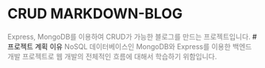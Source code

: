 # CRUD MARKDOWN-BLOG  
<span style="color: #808080">
Express, MongoDB를 이용하여 CRUD가 가능한 블로그를 만드는 프로젝트입니다.
</span>
# 프로젝트 계획 이유
<span style="color: #808080">
NoSQL 데이터베이스인 MongoDB와 Express를 이용한 백엔드 개발 프로젝트로 웹 개발의 전체적인 흐름에 대해서 학습하기 위함입니다.
</span>
